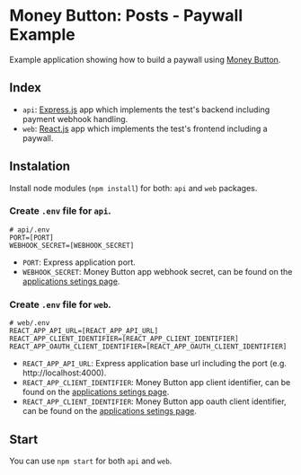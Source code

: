 # Money Button: Posts - Paywall Example
Example application showing how to build a paywall using [Money Button](https://moneybutton.com).

## Index
* `api`: [Express.js](https://expressjs.com/) app which implements the test's backend including payment webhook handling.
* `web`: [React.js](https://reactjs.org/) app which implements the test's frontend including a paywall.

## Instalation
Install node modules (`npm install`) for both: `api` and `web` packages.

### Create `.env` file for `api`.
```
# api/.env
PORT=[PORT]
WEBHOOK_SECRET=[WEBHOOK_SECRET]
```
* `PORT`: Express application port.
* `WEBHOOK_SECRET`: Money Button app webhook secret, can be found on the [applications setings page](https://www.moneybutton.com/settings/apps).

### Create `.env` file for `web`.
```
# web/.env
REACT_APP_API_URL=[REACT_APP_API_URL]
REACT_APP_CLIENT_IDENTIFIER=[REACT_APP_CLIENT_IDENTIFIER]
REACT_APP_OAUTH_CLIENT_IDENTIFIER=[REACT_APP_OAUTH_CLIENT_IDENTIFIER]
```
* `REACT_APP_API_URL`: Express application base url including the port (e.g. http://localhost:4000).
* `REACT_APP_CLIENT_IDENTIFIER`: Money Button app client identifier, can be found on the [applications setings page](https://www.moneybutton.com/settings/apps).
* `REACT_APP_CLIENT_IDENTIFIER`: Money Button app oauth client identifier, can be found on the [applications setings page](https://www.moneybutton.com/settings/apps).

## Start
You can use `npm start` for both `api` and `web`. 
